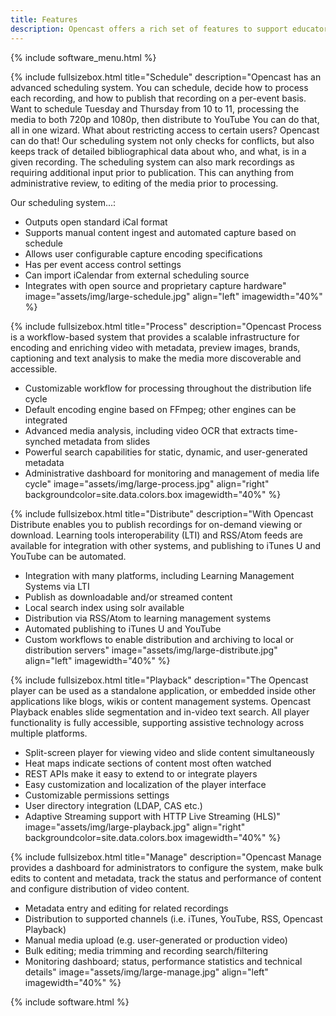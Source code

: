```yaml
---
title: Features
description: Opencast offers a rich set of features to support educators, learners, video-operators and administrators.
---
```

{% include software_menu.html %}

{% include fullsizebox.html
title="Schedule"
description="Opencast has an advanced scheduling system.  You can schedule, decide how to process each recording, and how to publish that recording on a per-event basis.  Want to schedule Tuesday and Thursday from 10 to 11, processing the media to both 720p and 1080p, then distribute to YouTube  You can do that, all in one wizard.  What about restricting access to certain users?  Opencast can do that!  Our scheduling system not only checks for conflicts, but also keeps track of detailed bibliographical data about who, and what, is in a given recording.  The scheduling system can also mark recordings as requiring additional input prior to publication.  This can anything from administrative review, to editing of the media prior to processing.

Our scheduling system...:

- Outputs open standard iCal format
- Supports manual content ingest and automated capture based on schedule
- Allows user configurable capture encoding specifications
- Has per event access control settings
- Can import iCalendar from external scheduling source
- Integrates with open source and proprietary capture hardware"
image="assets/img/large-schedule.jpg"
align="left"
imagewidth="40%"
%}

{% include fullsizebox.html
title="Process"
description="Opencast Process is a workflow-based system that provides a scalable infrastructure for encoding and enriching video with metadata, preview images, brands, captioning and text analysis to make the media more discoverable and accessible.

- Customizable workflow for processing throughout the distribution life cycle
- Default encoding engine based on FFmpeg; other engines can be integrated
- Advanced media analysis, including video OCR that extracts time-synched metadata from slides
- Powerful search capabilities for static, dynamic, and user-generated metadata
- Administrative dashboard for monitoring and management of media life cycle"
image="assets/img/large-process.jpg"
align="right"
backgroundcolor=site.data.colors.box
imagewidth="40%"
%}

{% include fullsizebox.html
title="Distribute"
description="With Opencast Distribute enables you to publish recordings for on-demand viewing or download. Learning tools interoperability (LTI) and RSS/Atom feeds are available for integration with other systems, and publishing to iTunes U and YouTube can be automated.

- Integration with many platforms, including Learning Management Systems via LTI
- Publish as downloadable and/or streamed content
- Local search index using solr available
- Distribution via RSS/Atom to learning management systems
- Automated publishing to iTunes U and YouTube
- Custom workflows to enable distribution and archiving to local or distribution servers"
image="assets/img/large-distribute.jpg"
align="left"
imagewidth="40%"
%}

{% include fullsizebox.html
title="Playback"
description="The Opencast player can be used as a standalone application, or embedded inside other applications like blogs, wikis or content management systems. Opencast Playback enables slide segmentation and in-video text search. All player functionality is fully accessible, supporting assistive technology across multiple platforms.

- Split-screen player for viewing video and slide content simultaneously
- Heat maps indicate sections of content most often watched
- REST APIs make it easy to extend to or integrate players
- Easy customization and localization of the player interface
- Customizable permissions settings
- User directory integration (LDAP, CAS etc.)
- Adaptive Streaming support with HTTP Live Streaming (HLS)"
image="assets/img/large-playback.jpg"
align="right"
backgroundcolor=site.data.colors.box
imagewidth="40%"
%}

{% include fullsizebox.html
title="Manage"
description="Opencast Manage provides a dashboard for administrators to configure the system, make bulk edits to content and metadata, track the status and performance of content and configure distribution of video content.

- Metadata entry and editing for related recordings
- Distribution to supported channels (i.e. iTunes, YouTube, RSS, Opencast Playback)
- Manual media upload (e.g. user-generated or production video)
- Bulk editing; media trimming and recording search/filtering
- Monitoring dashboard; status, performance statistics and technical details"
image="assets/img/large-manage.jpg"
align="left"
imagewidth="40%"
%}

{% include software.html %}
